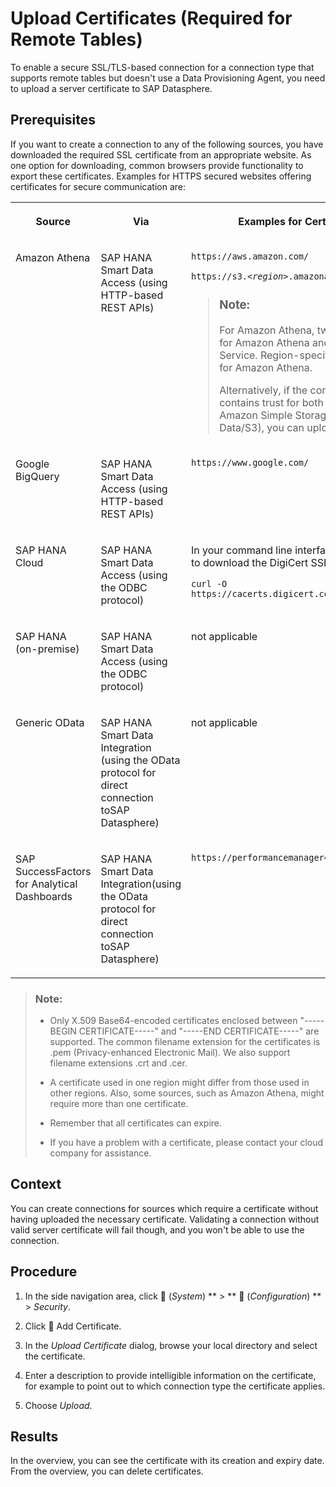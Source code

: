 <!-- loio46f5467adc5242deb1f6b68083e72994 -->

<link rel="stylesheet" type="text/css" href="../css/sap-icons.css"/>

# Upload Certificates \(Required for Remote Tables\)

To enable a secure SSL/TLS-based connection for a connection type that supports remote tables but doesn't use a Data Provisioning Agent, you need to upload a server certificate to SAP Datasphere.



<a name="loio46f5467adc5242deb1f6b68083e72994__prereq_d3y_chy_1nb"/>

## Prerequisites

If you want to create a connection to any of the following sources, you have downloaded the required SSL certificate from an appropriate website. As one option for downloading, common browsers provide functionality to export these certificates. Examples for HTTPS secured websites offering certificates for secure communication are:


<table>
<tr>
<th valign="top">

Source



</th>
<th valign="top">

Via



</th>
<th valign="top">

Examples for Certificate Download Sites



</th>
</tr>
<tr>
<td valign="top">

Amazon Athena



</td>
<td valign="top">

SAP HANA Smart Data Access \(using HTTP-based REST APIs\)



</td>
<td valign="top">

`https://aws.amazon.com/`

<code>https://s3.<i class="varname">&lt;region&gt;</i>.amazonaws.com</code>

> ### Note:  
> For Amazon Athena, two certificates are required, one for Amazon Athena and one for Amazon Simple Storage Service. Region-specific certificates might be required for Amazon Athena.
> 
> Alternatively, if the common root CA certificate contains trust for both endpoints, Amazon Athena and Amazon Simple Storage Service \(API/Athena and the Data/S3\), you can upload the root certificate.



</td>
</tr>
<tr>
<td valign="top">

Google BigQuery



</td>
<td valign="top">

SAP HANA Smart Data Access \(using HTTP-based REST APIs\)



</td>
<td valign="top">

`https://www.google.com/`



</td>
</tr>
<tr>
<td valign="top">

SAP HANA Cloud



</td>
<td valign="top">

SAP HANA Smart Data Access \(using the ODBC protocol\)



</td>
<td valign="top">

In your command line interface, enter the following command to download the DigiCert SSL certificate:

```
curl -O https://cacerts.digicert.com/DigiCertGlobalRootCA.crt.pem
```



</td>
</tr>
<tr>
<td valign="top">

SAP HANA \(on-premise\)



</td>
<td valign="top">

SAP HANA Smart Data Access \(using the ODBC protocol\)



</td>
<td valign="top">

not applicable



</td>
</tr>
<tr>
<td valign="top">

Generic OData



</td>
<td valign="top">

SAP HANA Smart Data Integration \(using the OData protocol for direct connection toSAP Datasphere\)



</td>
<td valign="top">

not applicable



</td>
</tr>
<tr>
<td valign="top">

SAP SuccessFactors for Analytical Dashboards



</td>
<td valign="top">

SAP HANA Smart Data Integration\(using the OData protocol for direct connection toSAP Datasphere\)



</td>
<td valign="top">

`https://performancemanager4.successfactors.com`



</td>
</tr>
</table>

> ### Note:  
> -   Only X.509 Base64-encoded certificates enclosed between "-----BEGIN CERTIFICATE-----" and "-----END CERTIFICATE-----" are supported. The common filename extension for the certificates is .pem \(Privacy-enhanced Electronic Mail\). We also support filename extensions .crt and .cer.
> 
> -   A certificate used in one region might differ from those used in other regions. Also, some sources, such as Amazon Athena, might require more than one certificate.
> 
> -   Remember that all certificates can expire.
> 
> -   If you have a problem with a certificate, please contact your cloud company for assistance.



<a name="loio46f5467adc5242deb1f6b68083e72994__context_l34_gwt_bnb"/>

## Context

You can create connections for sources which require a certificate without having uploaded the necessary certificate. Validating a connection without valid server certificate will fail though, and you won't be able to use the connection.



## Procedure

1.  In the side navigation area, click <span class="FPA-icons"></span> \(*System*\) ** \> ** :wrench: \(*Configuration*\) ** \> *Security*.

2.  Click <span class="FPA-icons"></span> Add Certificate.

3.  In the *Upload Certificate* dialog, browse your local directory and select the certificate.

4.  Enter a description to provide intelligible information on the certificate, for example to point out to which connection type the certificate applies.

5.  Choose *Upload*.




<a name="loio46f5467adc5242deb1f6b68083e72994__result_fxs_jrt_bnb"/>

## Results

In the overview, you can see the certificate with its creation and expiry date. From the overview, you can delete certificates.

